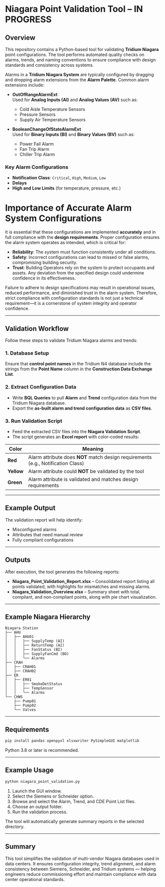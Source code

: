 # Niagara Point Validation Tool – IN PROGRESS

## Overview
This repository contains a Python-based tool for validating **Tridium Niagara** point configurations. The tool performs automated quality checks on alarms, trends, and naming conventions to ensure compliance with design standards and consistency across systems.

Alarms in a **Tridium Niagara System** are typically configured by dragging and dropping alarm extensions from the **Alarm Palette**. Common alarm extensions include:

- **OutOfRangeAlarmExt**  
  Used for **Analog Inputs (AI)** and **Analog Values (AV)** such as:
  - Cold Aisle Temperature Sensors  
  - Pressure Sensors  
  - Supply Air Temperature Sensors  

- **BooleanChangeOfStateAlarmExt**  
  Used for **Binary Inputs (BI)** and **Binary Values (BV)** such as:
  - Power Fail Alarm  
  - Fan Trip Alarm  
  - Chiller Trip Alarm  

### Key Alarm Configurations
- **Notification Class**: `Critical`, `High`, `Medium`, `Low`  
- **Delays**  
- **High and Low Limits** (for temperature, pressure, etc.)  

# Importance of Accurate Alarm System Configurations

It is essential that these configurations are implemented **accurately** and in full compliance with the **design requirements**. Proper configuration ensures the alarm system operates as intended, which is critical for:

- **Reliability**: The system must function consistently under all conditions.
- **Safety**: Incorrect configurations can lead to missed or false alarms, compromising building security.
- **Trust**: Building Operators rely on the system to protect occupants and assets. Any deviation from the specified design could undermine confidence in its effectiveness.

Failure to adhere to design specifications may result in operational issues, reduced performance, and diminished trust in the alarm system. Therefore, strict compliance with configuration standards is not just a technical requirement—it is a cornerstone of system integrity and operator confidence.

---

## Validation Workflow

Follow these steps to validate Tridium Niagara alarms and trends:

### 1. Database Setup
Ensure that **control point names** in the Tridium N4 database include the strings from the **Point Name** column in the **Construction Data Exchange List**.

### 2. Extract Configuration Data
- Write **BQL Queries** to pull **Alarm** and **Trend** configuration data from the Tridium Niagara database.
- Export the **as-built alarm and trend configuration data** as **CSV files**.

### 3. Run Validation Script
- Feed the extracted CSV files into the **Niagara Validation Script**.
- The script generates an **Excel report** with color-coded results:

| Color   | Meaning                                                                 |
|---------|-------------------------------------------------------------------------|
| **Red**    | Alarm attribute does **NOT** match design requirements (e.g., Notification Class) |
| **Yellow** | Alarm attribute could **NOT** be validated by the tool             |
| **Green**  | Alarm attribute is validated and matches design requirements        |

---

## Example Output
The validation report will help identify:
- Misconfigured alarms
- Attributes that need manual review
- Fully compliant configurations

---

## Outputs

After execution, the tool generates the following reports:

- **Niagara_Point_Validation_Report.xlsx** – Consolidated report listing all points validated, with highlights for mismatches and missing alarms.
- **Niagara_Validation_Overview.xlsx** – Summary sheet with total, compliant, and non-compliant points, along with pie chart visualization.

---

## Example Niagara Hierarchy
```
Niagara Station
├── AHU
│   ├── AHU01
│   │   ├── SupplyTemp (AI)
│   │   ├── ReturnTemp (AI)
│   │   ├── FanStatus (BI)
│   │   ├── SupplyFanCmd (BO)
│   │   └── Alarms
├── CRAH
│   ├── CRAH01
│   ├── CRAH02
├── ER
│   ├── ER01
│   │   ├── SmokeDetStatus
│   │   ├── TempSensor
│   │   └── Alarms
└── CHWS
    ├── Pump01
    ├── Pump02
    └── Valves
```

---

## Requirements

```bash
pip install pandas openpyxl xlsxwriter PySimpleGUI matplotlib
```

Python 3.8 or later is recommended.

---

## Example Usage

```bash
python niagara_point_validation.py
```

1. Launch the GUI window.
2. Select the Siemens or Schneider option.
3. Browse and select the Alarm, Trend, and CDE Point List files.
4. Choose an output folder.
5. Run the validation process.

The tool will automatically generate summary reports in the selected directory.

---

## Summary
This tool simplifies the validation of multi-vendor Niagara databases used in data centers. It ensures configuration integrity, trend alignment, and alarm consistency between Siemens, Schneider, and Tridium systems — helping engineers reduce commissioning effort and maintain compliance with data center operational standards.
